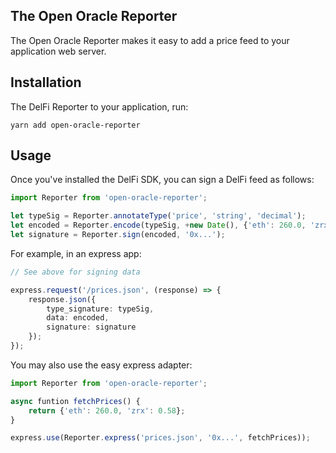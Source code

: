 
## The Open Oracle Reporter

The Open Oracle Reporter makes it easy to add a price feed to your application web server.

## Installation

The DelFi Reporter to your application, run:

```
yarn add open-oracle-reporter
```

## Usage

Once you've installed the DelFi SDK, you can sign a DelFi feed as follows:

```typescript
import Reporter from 'open-oracle-reporter';

let typeSig = Reporter.annotateType('price', 'string', 'decimal');
let encoded = Reporter.encode(typeSig, +new Date(), {'eth': 260.0, 'zrx': 0.58});
let signature = Reporter.sign(encoded, '0x...');


```

For example, in an express app:

```typescript
// See above for signing data

express.request('/prices.json', (response) => {
	response.json({
		type_signature: typeSig,
		data: encoded,
		signature: signature
	});
});
```

You may also use the easy express adapter:

```typescript
import Reporter from 'open-oracle-reporter';

async funtion fetchPrices() {
	return {'eth': 260.0, 'zrx': 0.58};
}

express.use(Reporter.express('prices.json', '0x...', fetchPrices));
```

